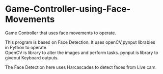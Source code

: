 # Game-Controller-using-Face-Movements
Game Controller that uses face movements to operate.

This program is based on Face Detection. It uses openCV,pynput librabies in Python to operate.  
OpenCV is library to alter the images and perform tasks.
pynput is library to giveout Keyboard outputs.

The Face Detection here uses Harcascades to detect faces from Live cam. 

